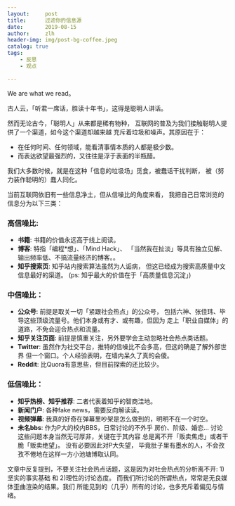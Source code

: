 ```yaml
---
layout:     post
title:      过滤你的信息源 
date:       2019-08-15
author:     zlh
header-img: img/post-bg-coffee.jpeg
catalog: true
tags:
    - 反思
    - 观点

---
```


We are what we read。

古人云，「听君一席话，胜读十年书」，这得是聪明人讲话。

然而无论古今，「聪明人」从来都是稀有物种，
互联网的普及为我们接触聪明人提供了一个渠道，如今这个渠道却越来越
充斥着垃圾和噪声。其原因在于：

- 在任何时间、任何领域，能看清事情本质的人都是极少数。
- 而表达欲望最强烈的，又往往是浮于表面的半瓶醋。

我们大多数时候，就是在这种「信息的垃圾场」觅食，被蠢话干扰判断，
被（努力装作聪明的）蠢人同化。 

当前互联网依旧有一些信息净土，但从信噪比的角度来看，
我把自己日常浏览的信息分为以下三类：

### 高信噪比:

- **书籍**: 书籍的价值永远高于线上阅读。
- **博客**: 特指「编程*想」、「Mind Hack」、
「当然我在扯淡」等具有独立见解、输出频率低、不搞流量经济的博客。。
- **知乎搜索页**: 知乎站内搜索算法虽然为人诟病，
但这已经成为搜索高质量中文信息最好的渠道。
(ps: 知乎最大的价值在于「高质量信息沉淀」)

### 中信噪比：

- **公众号**: 前提是取关一切「紧跟社会热点」的公众号，
包括六神、张佳玮、毕导这些顶级流量号。他们本身或有才、或有趣，但因为
走上「职业自媒体」的道路，不免会迎合热点和流量。
- **知乎关注页面**: 前提是慎重关注，另外要学会主动忽略社会热点类话题。
- **Twitter**: 虽然作为社交平台，推特的信噪比不会多高，但这的确是了解外部世界
但一个窗口。个人经验表明，在墙内呆久了真的会傻。
- **Reddit**: 比Quora有意思些，但目前探索的还比较少。

### 低信噪比：

- **知乎热榜、知乎推荐**: 二者代表着知乎的智商洼地。
- **新闻门户**: 各种fake news，需要反向解读读。
- **视频弹幕**: 我真的好奇在弹幕里吵架是怎么做到的，明明不在一个时空。
- **未名bbs**: 作为P大的校内BBS，日常讨论的不外乎
房价、阶级、婚恋... 讨论这些问题本身当然无可厚非，关键在于其内容
总是离不开「贩卖焦虑」或者干脆「贩卖绝望」。 没有必要因此对P大失望，
毕竟肚子里有墨水的人，不会孜孜不倦地在这样一方小池塘博取认同。
 
文章中反复提到，不要关注社会热点话题，这是因为对社会热点的分析离不开:
 1)坚实的事实基础 和 2)理性的讨论态度。
而我们所讨论的所谓热点，常常是无良媒体歪曲渲染的结果。我们
所能见到的（几乎）所有的讨论，也多充斥着偏见与情绪。


